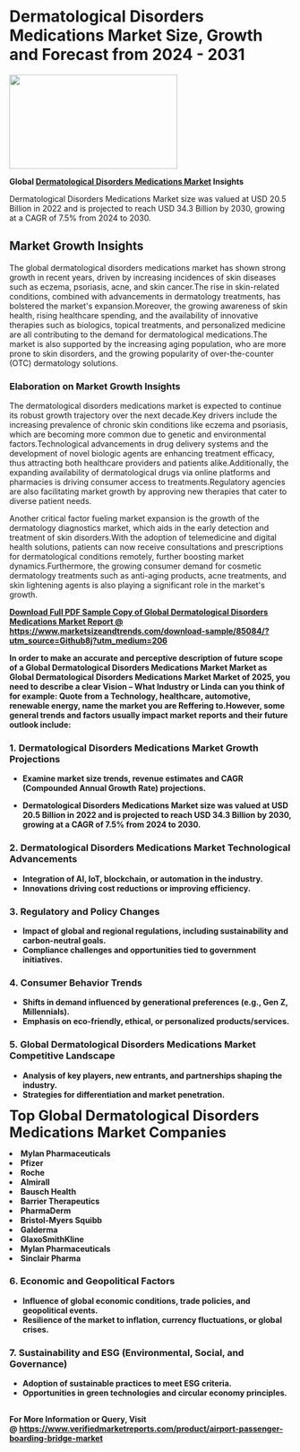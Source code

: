 <H1>Dermatological Disorders Medications Market Size, Growth and Forecast from 2024 - 2031</H1><img class="aligncenter size-medium wp-image-584254" src="https://thirdeyenews.in/wp-content/uploads/2024/09/Global-Market-Research-300x168.jpeg" alt="" width="300" height="168" /><p><strong>Global&nbsp;<a href="https://www.marketsizeandtrends.com/download-sample/85084/?utm_source=Github8j?utm_medium=206">Dermatological Disorders Medications Market</a> Insights</strong></p><p>Dermatological Disorders Medications Market size was valued at USD 20.5 Billion in 2022 and is projected to reach USD 34.3 Billion by 2030, growing at a CAGR of 7.5% from 2024 to 2030.</p><p><h2>Market Growth Insights</h2> <p>The global dermatological disorders medications market has shown strong growth in recent years, driven by increasing incidences of skin diseases such as eczema, psoriasis, acne, and skin cancer.The rise in skin-related conditions, combined with advancements in dermatology treatments, has bolstered the market's expansion.Moreover, the growing awareness of skin health, rising healthcare spending, and the availability of innovative therapies such as biologics, topical treatments, and personalized medicine are all contributing to the demand for dermatological medications.The market is also supported by the increasing aging population, who are more prone to skin disorders, and the growing popularity of over-the-counter (OTC) dermatology solutions.</p> <p><strong><a href="#"></a></strong></p> <h3>Elaboration on Market Growth Insights</h3> <p>The dermatological disorders medications market is expected to continue its robust growth trajectory over the next decade.Key drivers include the increasing prevalence of chronic skin conditions like eczema and psoriasis, which are becoming more common due to genetic and environmental factors.Technological advancements in drug delivery systems and the development of novel biologic agents are enhancing treatment efficacy, thus attracting both healthcare providers and patients alike.Additionally, the expanding availability of dermatological drugs via online platforms and pharmacies is driving consumer access to treatments.Regulatory agencies are also facilitating market growth by approving new therapies that cater to diverse patient needs.</p> <p>Another critical factor fueling market expansion is the growth of the dermatology diagnostics market, which aids in the early detection and treatment of skin disorders.With the adoption of telemedicine and digital health solutions, patients can now receive consultations and prescriptions for dermatological conditions remotely, further boosting market dynamics.Furthermore, the growing consumer demand for cosmetic dermatology treatments such as anti-aging products, acne treatments, and skin lightening agents is also playing a significant role in the market's growth.</p> <p><strong><a href="#"></p><p><span class=""><strong>Download Full PDF Sample Copy of Global Dermatological Disorders Medications Market Report</strong> @ <a href="https://www.marketsizeandtrends.com/download-sample/85084/?utm_source=Github8j?utm_medium=206" target="_blank">https://www.marketsizeandtrends.com/download-sample/85084/?utm_source=Github8j?utm_medium=206</a></span></p><p>In order to make an accurate and perceptive description of future scope of a Global&nbsp;Dermatological Disorders Medications Market Market as Global&nbsp;Dermatological Disorders Medications Market Market of 2025, you need to describe a clear Vision &ndash; What Industry or Linda can you think of for example: Quote from a Technology, healthcare, automotive, renewable energy, name the market you are Reffering to.However, some general trends and factors usually impact market reports and their future outlook include:</p><h3>1.&nbsp;<strong>Dermatological Disorders Medications Market Growth Projections</strong></h3><ul><li>Examine market size trends, revenue estimates and CAGR (Compounded Annual Growth Rate) projections.</li><li><p>Dermatological Disorders Medications Market size was valued at USD 20.5 Billion in 2022 and is projected to reach USD 34.3 Billion by 2030, growing at a CAGR of 7.5% from 2024 to 2030.</p></li></ul><h3>2.&nbsp;<strong>Dermatological Disorders Medications Market Technological Advancements</strong></h3><ul><li>Integration of AI, IoT, blockchain, or automation in the industry.</li><li>Innovations driving cost reductions or improving efficiency.</li></ul><h3>3.&nbsp;<strong>Regulatory and Policy Changes</strong></h3><ul><li>Impact of global and regional regulations, including sustainability and carbon-neutral goals.</li><li>Compliance challenges and opportunities tied to government initiatives.</li></ul><h3>4.&nbsp;<strong>Consumer Behavior Trends</strong></h3><ul><li>Shifts in demand influenced by generational preferences (e.g., Gen Z, Millennials).</li><li>Emphasis on eco-friendly, ethical, or personalized products/services.</li></ul><h3>5.&nbsp;<strong>Global Dermatological Disorders Medications Market Competitive Landscape</strong></h3><ul><li>Analysis of key players, new entrants, and partnerships shaping the industry.</li><li>Strategies for differentiation and market penetration.</li></ul><p data-pm-slice="1 1 []"><span style="color: inherit; font-family: inherit; font-size: 25px;">Top Global Dermatological Disorders Medications Market Companies</span></p><div class="" data-test-id=""><p><li>Mylan Pharmaceuticals</li><li> Pfizer</li><li> Roche</li><li> Almirall</li><li> Bausch Health</li><li> Barrier Therapeutics</li><li> PharmaDerm</li><li> Bristol-Myers Squibb</li><li> Galderma</li><li> GlaxoSmithKline</li><li> Mylan Pharmaceuticals</li><li> Sinclair Pharma</li></p></div><h3>6.&nbsp;<strong>Economic and Geopolitical Factors</strong></h3><ul><li>Influence of global economic conditions, trade policies, and geopolitical events.</li><li>Resilience of the market to inflation, currency fluctuations, or global crises.</li></ul><h3>7.&nbsp;<strong>Sustainability and ESG (Environmental, Social, and Governance)</strong></h3><ul><li>Adoption of sustainable practices to meet ESG criteria.</li><li>Opportunities in green technologies and circular economy principles.</li></ul><h2><strong style="font-size: 14px;">For More Information or Query, Visit @&nbsp;</strong><a style="background-color: #ffffff; font-size: 14px;" href="https://www.marketsizeandtrends.com/report/dermatological-disorders-medications-market/" target="_blank">https://www.verifiedmarketreports.com/product/airport-passenger-boarding-bridge-market</a></h2>